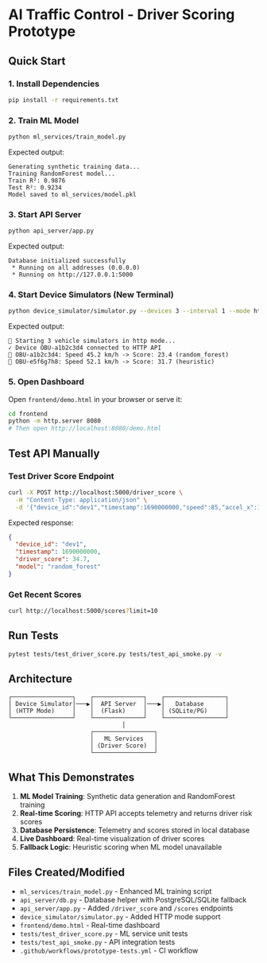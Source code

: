 # AI Traffic Control - Driver Scoring Prototype

## Quick Start

### 1. Install Dependencies
```bash
pip install -r requirements.txt
```

### 2. Train ML Model
```bash
python ml_services/train_model.py
```
Expected output:
```
Generating synthetic training data...
Training RandomForest model...
Train R²: 0.9876
Test R²: 0.9234
Model saved to ml_services/model.pkl
```

### 3. Start API Server
```bash
python api_server/app.py
```
Expected output:
```
Database initialized successfully
 * Running on all addresses (0.0.0.0)
 * Running on http://127.0.0.1:5000
```

### 4. Start Device Simulators (New Terminal)
```bash
python device_simulator/simulator.py --devices 3 --interval 1 --mode http
```
Expected output:
```
🚗 Starting 3 vehicle simulators in http mode...
✓ Device OBU-a1b2c3d4 connected to HTTP API
📡 OBU-a1b2c3d4: Speed 45.2 km/h -> Score: 23.4 (random_forest)
📡 OBU-e5f6g7h8: Speed 52.1 km/h -> Score: 31.7 (heuristic)
```

### 5. Open Dashboard
Open `frontend/demo.html` in your browser or serve it:
```bash
cd frontend
python -m http.server 8080
# Then open http://localhost:8080/demo.html
```

## Test API Manually

### Test Driver Score Endpoint
```bash
curl -X POST http://localhost:5000/driver_score \
  -H "Content-Type: application/json" \
  -d '{"device_id":"dev1","timestamp":1690000000,"speed":85,"accel_x":1.2,"accel_y":0.2,"accel_z":9.8,"jerk":0.4,"yaw":0.02}'
```

Expected response:
```json
{
  "device_id": "dev1",
  "timestamp": 1690000000,
  "driver_score": 34.7,
  "model": "random_forest"
}
```

### Get Recent Scores
```bash
curl http://localhost:5000/scores?limit=10
```

## Run Tests
```bash
pytest tests/test_driver_score.py tests/test_api_smoke.py -v
```

## Architecture

```
┌─────────────────┐    ┌──────────────┐    ┌─────────────────┐
│ Device Simulator│───▶│  API Server  │───▶│   Database      │
│ (HTTP Mode)     │    │  (Flask)     │    │ (SQLite/PG)     │
└─────────────────┘    └──────────────┘    └─────────────────┘
                                │
                       ┌─────────────────┐
                       │   ML Services   │
                       │ (Driver Score)  │
                       └─────────────────┘
```

## What This Demonstrates

1. **ML Model Training**: Synthetic data generation and RandomForest training
2. **Real-time Scoring**: HTTP API accepts telemetry and returns driver risk scores
3. **Database Persistence**: Telemetry and scores stored in local database
4. **Live Dashboard**: Real-time visualization of driver scores
5. **Fallback Logic**: Heuristic scoring when ML model unavailable

## Files Created/Modified

- `ml_services/train_model.py` - Enhanced ML training script
- `api_server/db.py` - Database helper with PostgreSQL/SQLite fallback
- `api_server/app.py` - Added `/driver_score` and `/scores` endpoints
- `device_simulator/simulator.py` - Added HTTP mode support
- `frontend/demo.html` - Real-time dashboard
- `tests/test_driver_score.py` - ML service unit tests
- `tests/test_api_smoke.py` - API integration tests
- `.github/workflows/prototype-tests.yml` - CI workflow